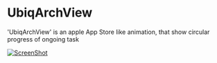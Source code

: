 # UbiqArchView
'UbiqArchView' is an apple App Store like animation, that show circular progress of ongoing task


[![ScreenShot](https://appetize.io/embed/px9jyf50gf6yqdzaxz7n9n2nq8)](https://appetize.io/embed/px9jyf50gf6yqdzaxz7n9n2nq8)

